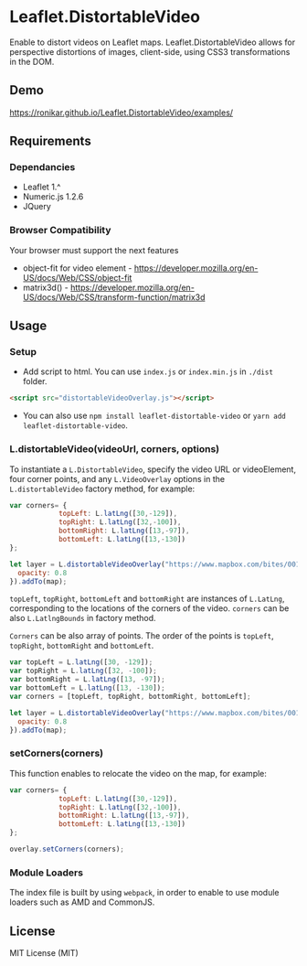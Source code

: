# Leaflet.DistortableVideo
Enable to distort videos on Leaflet maps. Leaflet.DistortableVideo allows for perspective distortions of images, client-side, using CSS3 transformations in the DOM.

## Demo
https://ronikar.github.io/Leaflet.DistortableVideo/examples/

## Requirements
### Dependancies
* Leaflet 1.^
* Numeric.js 1.2.6 
* JQuery 

### Browser Compatibility
Your browser must support the next features
* object-fit for video element - https://developer.mozilla.org/en-US/docs/Web/CSS/object-fit
* matrix3d() - https://developer.mozilla.org/en-US/docs/Web/CSS/transform-function/matrix3d

## Usage

### Setup

* Add script to html. You can use `index.js` or `index.min.js` in `./dist` folder. 
```html
<script src="distortableVideoOverlay.js"></script>
```

* You can also use `npm install leaflet-distortable-video` or `yarn add leaflet-distortable-video`.

### L.distortableVideo(videoUrl, corners, options)

To instantiate a `L.DistortableVideo`, specify the video URL or videoElement, four corner
points, and any `L.VideoOverlay` options in the `L.distortableVideo` factory
method, for example:

```js
var corners= {
            topLeft: L.latLng([30,-129]),
            topRight: L.latLng([32,-100]),
            bottomRight: L.latLng([13,-97]),
            bottomLeft: L.latLng([13,-130])
};

let layer = L.distortableVideoOverlay("https://www.mapbox.com/bites/00188/patricia_nasa.mp4", corners, {
  opacity: 0.8
}).addTo(map);
```

`topLeft`, `topRight`, `bottomLeft` and `bottomRight` are instances of `L.LatLng`, corresponding
to the locations of the corners of the video. `corners` can be also `L.LatlngBounds` in factory method.

`Corners` can be also array of points. The order of the points is `topLeft`, `topRight`, `bottomRight` and `bottomLeft`.

```js
var topLeft = L.latLng([30, -129]);
var topRight = L.latLng([32, -100]);
var bottomRight = L.latLng([13, -97]);
var bottomLeft = L.latLng([13, -130]);
var corners = [topLeft, topRight, bottomRight, bottomLeft];

let layer = L.distortableVideoOverlay("https://www.mapbox.com/bites/00188/patricia_nasa.mp4", corners, {
  opacity: 0.8
}).addTo(map);
```

### setCorners(corners)

This function enables to relocate the video on the map, for example: 

```js
var corners= {
            topLeft: L.latLng([30,-129]),
            topRight: L.latLng([32,-100]),
            bottomRight: L.latLng([13,-97]),
            bottomLeft: L.latLng([13,-130])
};

overlay.setCorners(corners);
```

### Module Loaders
The index file is built by using `webpack`, in order to enable to use module loaders such as AMD and CommonJS. 


## License
MIT License (MIT)

